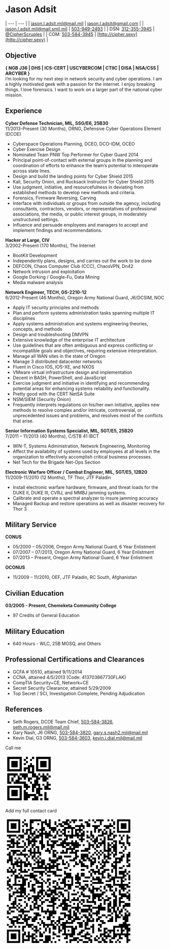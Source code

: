 # Jason Adsit  
| --- | --- |
| [jason.l.adsit.mil@mail.mil](mailto:jason.l.adsit.mil@mail.mil) | [jason.l.adsit@gmail.com](mailto:jason.l.adsit@gmail.com) |
| [jason.l.adsit.mil@mail.smil.mil](https://en.wikipedia.org/wiki/SIPRNet) | [503-949-2493](tel:5039492493) |
| DSN: [312-355-3945](tel:3123553945) | [@CipherScruples](https://twitter.com/CipherScruples) |
| COM: [503-584-3945](tel:5035843945) | [http://cipher.sexy](http://cipher.sexy) |
  
## Objective  
  
**{ NGB J36 | DHS | ICS-CERT | USCYBERCOM | CTIIC | DISA | NSA/CSS | ARCYBER }**  
I’m looking for my next step in network security and cyber operations. I am a highly motivated geek with a passion for the internet. I enjoy breaking things. I love forensics. I want to work on a larger part of the national cyber mission.  
  
## Experience  
  
**Cyber Defense Technician, MIL, SSG/E6, 25B30**  
11/2013-Present (30 Months), ORNG, Defensive Cyber Operations Element (DCOE)  
* Cyberspace Operations Planning, DCEO, DCO-IDM, OCEO  
* Cyber Exercise Design  
* Nominated Team PNW Top Performer for Cyber Guard 2014  
* Principal point-of-contact with external groups in the planning and coordination of efforts to enhance the team’s potential to interoperate across state lines.  
* Design and build the landing points for Cyber Shield 2015  
* Kali, Security Onion, and Rucksack Instructor for Cyber Shield 2015  
* Use judgment, initiative, and resourcefulness in deviating from established methods to develop new methods and criteria.  
* Forensics, Firmware Reversing, Carving  
* Interface with individuals or groups from outside the agency, including consultants, contractors, vendors, or representatives of professional associations, the media, or public interest groups, in moderately unstructured settings.  
* Influence and persuade employees and managers to accept and implement findings and recommendations.  
  
**Hacker at Large, CIV**  
3/2002-Present (170 Months), The Internet  
* BootKit Development  
* Independently plans, designs, and carries out the work to be done  
* DEFCON, Chaos Computer Club (CCC), ChaosVPN, Dn42  
* Network intrusion and exploitation  
* Google Dorking / Google-Fu, Data Mining  
* Media malware analysis  
  
**Network Engineer, TECH, GS-2210-12**  
6/2012-Present (46 Months), Oregon Army National Guard, J6/DCSIM, NOC  
* Apply IT security principles and methods  
* Plan and perform systems administration tasks spanning multiple IT disciplines  
* Apply systems administration and systems engineering theories, concepts, and methods  
* Design and troubleshooting DMVPN  
* Extensive knowledge of the enterprise IT architecture  
* Use guidelines that are often ambiguous and express conflicting or incompatible goals and objectives, requiring extensive interpretation.  
* Manage all WAN sites in the state of Oregon  
* Manage 3 distributed datacenter networks  
* Fluent in Cisco IOS, IOS-XE, and NXOS  
* VMware virtual infrastructure design and implementation  
* Decent in BASH, PowerShell, and JavaScript  
* Exercise judgment and initiative in identifying and recommending potential areas for enhancing systems reliability and functionality.  
* Pretty good with the CERT NetSA Suite  
* NSM/SIEM (Security Onion)  
* Frequently interprets regulations on his/her own initiative, applies new methods to resolve complex and/or intricate, controversial, or unprecedented issues and problems, and resolves most of the conflicts that arise.  
  
**Senior Information Systems Specialist, MIL, SGT/E5, 25B20**  
7/2011 – 11/2013 (40 Months), C/STB 41 IBCT  
* WIN-T, Systems Administration, Network Engineering, Monitoring  
* Affect the availability of systems used by employees at all levels in the organization to effectively accomplish critical business processes.  
* Net Tech for the Brigade Net-Ops Section  
  
**Electronic Warfare Officer / Combat Engineer, MIL, SGT/E5, 12B20**  
11/2009-11/2010 (12 Months), TF Thor, JTF Paladin  
* Install electronic warfare hardware, firmware, and threat loads for the DUKE II, DUKE III, CVRJ, and MMBJ jamming systems.  
* Calibrate and operate a spectral analyzer to insure jamming accuracy  
* Managed Backup and restore operations as well as disaster recovery for Thor 3  
  
## Military Service  
  
**CONUS**  
* 05/2000 – 05/2006, Oregon Army National Guard, 6 Year Enlistment  
* 07/2007 – 07/2013, Oregon Army National Guard, 6 Year Enlistment  
* 07/2013 – Present, Oregon Army National Guard, 6 Year Enlistment  
  
**OCONUS**  
* 11/2009 – 11/2010, OEF, JTF Paladin, RC South, Afghanistan  
## Civilian Education  
  
**03/2005 - Present, Chemeketa Community College**  
* 97 Credits of General Education  
  
## Military Education  
* 640 Hours - WLC, 25B MOSQ, and Others  
  
## Professional Certifications and Clearances  
* GCFA # 10510, attained 9/11/2014  
* CCNA, attained 4/5/2013 (Code: 413703867730FLAK)  
* CompTIA Security+CE, Network+CE  
* Secret Security Clearance, attained 5/29/2009  
* Top Secret / SCI, Investigation Complete, Pending Adjudication  
  
## References  
* Seth Rogers, DCOE Team Chief, [503-584-3826](tel:5035843826), [seth.m.rogers.mil@mail.mil](mailto:seth.m.rogers.mil@mail.mil)  
* Gary Nash, J6 ORNG, [503-584-3820](tel:5035843820), [gary.s.nash2.mil@mail.mil](mailto:gary.s.nash2.mil@mail.mil)  
* Kevin Dial, G3 ORNG, [503-584-3603](tel:5035843603), [kevin.j.dial.mil@mail.mil](mailto:kevin.j.dial.mil@mail.mil)  
  
Call me  
  
![](https://raw.githubusercontent.com/jasonadsit/resume/master/callme.png)  
  
Add my full contact card  
  
![](https://raw.githubusercontent.com/jasonadsit/resume/master/adsit-vcard.png)  
